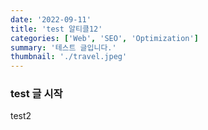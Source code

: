 ```yaml
---
date: '2022-09-11'
title: 'test 알티클12'
categories: ['Web', 'SEO', 'Optimization']
summary: '테스트 글입니다.'
thumbnail: './travel.jpeg'
---
```


### test 글 시작

test2

